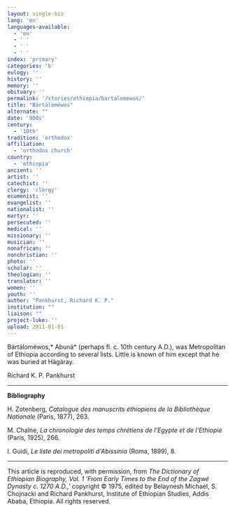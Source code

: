 ```yaml
---
layout: single-bio
lang: 'en'
languages-available:
  - 'en'
  - ' '
  - ' '
  - ' '
index: 'primary'
categories: 'b'
eulogy: ''
history: ''
memory: ''
obituary: ''
permalink: '/stories/ethiopia/bartalomewos/'
title: "Bärtäloméwos"
alternate: ""
date: '900s'
century:
  - '10th'
tradition: 'orthodox'
affiliation:
  - 'orthodox church'
country:
  - 'ethiopia'
ancient: ''
artist: ''
catechist: ''
clergy: 'clergy'
ecumenist: ''
evangelist: ''
nationalist: ''
martyr: ''
persecuted: ''
medical: ''
missionary: ''
musician: ''
nonafrican: ''
nonchristian: ''
photo: ''
scholar: ''
theologian: ''
translator: ''
women: ''
youth: ''
author: "Pankhurst, Richard K. P."
institution: ""
liaison: ""
project-luke: ''
upload: 2011-01-01
---
```




B&auml;rt&auml;lom&eacute;wos,* Abun&auml;* (perhaps fl. c. 10th century A.D.), was Metropolitan of Ethiopia according to several lists. Little is known of him except that he was buried at Hägäray.

Richard K. P. Pankhurst

---

**Bibliography**

H. Zotenberg, *Catalogue des manuscrits éthiopiens de la Bibliothèque Nationale*  (Paris, 1877), 263.

M. Chaîne, *La chronologie des temps chrétiens de l'Egypte et de l'Ethiopie* (Paris, 1925), 266.

I. Guidi, *Le liste dei metropoliti d'Abissinia* (Roma, 1899), 8.

---

This article is reproduced, with permission, from *The Dictionary of Ethiopian Biography, Vol. 1 'From Early Times to the End of the Zagwé Dynasty c. 1270 A.D.,'* copyright &copy; 1975, edited by Belaynesh Michael, S. Chojnacki and Richard Pankhurst, Institute of Ethiopian Studies, Addis Ababa, Ethiopia.  All rights reserved.
